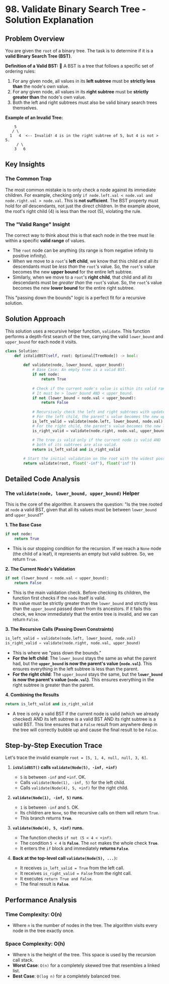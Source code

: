 # 98\. Validate Binary Search Tree - Solution Explanation

## Problem Overview

You are given the `root` of a binary tree. The task is to determine if it is a **valid Binary Search Tree (BST)**.

**Definition of a Valid BST:** 🌳
A BST is a tree that follows a specific set of ordering rules:

1.  For any given node, all values in its **left subtree** must be **strictly less than** the node's own value.
2.  For any given node, all values in its **right subtree** must be **strictly greater than** the node's own value.
3.  Both the left and right subtrees must also be valid binary search trees themselves.

**Example of an Invalid Tree:**

```
    5
   / \
  1   4  <-- Invalid! 4 is in the right subtree of 5, but 4 is not > 5.
     / \
    3   6
```

## Key Insights

### The Common Trap

The most common mistake is to only check a node against its immediate children. For example, checking only `if node.left.val < node.val and node.right.val > node.val`. This is **not sufficient**. The BST property must hold for *all* descendants, not just the direct children. In the example above, the root's right child (4) is less than the root (5), violating the rule.

### The "Valid Range" Insight

The correct way to think about this is that each node in the tree must lie within a specific **valid range** of values.

  - The `root` node can be anything (its range is from negative infinity to positive infinity).
  - When we move to a `root`'s **left child**, we know that this child and all *its* descendants must be *less than* the `root`'s value. So, the `root`'s value becomes the new **upper bound** for the entire left subtree.
  - Similarly, when we move to a `root`'s **right child**, that child and all *its* descendants must be *greater than* the `root`'s value. So, the `root`'s value becomes the new **lower bound** for the entire right subtree.

This "passing down the bounds" logic is a perfect fit for a recursive solution.

## Solution Approach

This solution uses a recursive helper function, `validate`. This function performs a depth-first search of the tree, carrying the valid `lower_bound` and `upper_bound` for each node it visits.

```python
class Solution:
    def isValidBST(self, root: Optional[TreeNode]) -> bool:
        
        def validate(node, lower_bound, upper_bound):
            # Base Case: An empty tree is a valid BST.
            if not node:
                return True
            
            # Check if the current node's value is within its valid range.
            # It must be > lower_bound AND < upper_bound.
            if not (lower_bound < node.val < upper_bound):
                return False
                
            # Recursively check the left and right subtrees with updated bounds.
            # For the left child, the parent's value becomes the new upper bound.
            is_left_valid = validate(node.left, lower_bound, node.val)
            # For the right child, the parent's value becomes the new lower bound.
            is_right_valid = validate(node.right, node.val, upper_bound)
            
            # The tree is valid only if the current node is valid AND
            # both of its subtrees are also valid.
            return is_left_valid and is_right_valid

        # Start the initial validation on the root with the widest possible range.
        return validate(root, float('-inf'), float('inf'))
```

## Detailed Code Analysis

### The `validate(node, lower_bound, upper_bound)` Helper

This is the core of the algorithm. It answers the question: "Is the tree rooted at `node` a valid BST, given that all its values must be between `lower_bound` and `upper_bound`?"

**1. The Base Case**

```python
if not node:
    return True
```

  - This is our stopping condition for the recursion. If we reach a `None` node (the child of a leaf), it represents an empty but valid subtree. So, we return `True`.

**2. The Current Node's Validation**

```python
if not (lower_bound < node.val < upper_bound):
    return False
```

  - This is the main validation check. Before checking its children, the function first checks if the `node` itself is valid.
  - Its value must be strictly greater than the `lower_bound` and strictly less than the `upper_bound` passed down from its ancestors. If it fails this check, we know immediately that the entire tree is invalid, and we can return `False`.

**3. The Recursive Calls (Passing Down Constraints)**

```python
is_left_valid = validate(node.left, lower_bound, node.val)
is_right_valid = validate(node.right, node.val, upper_bound)
```

  - This is where we "pass down the bounds."
  - **For the left child**: The `lower_bound` stays the same as what the parent had, but the **`upper_bound` is now the parent's value (`node.val`)**. This ensures everything in the left subtree is less than the parent.
  - **For the right child**: The `upper_bound` stays the same, but the **`lower_bound` is now the parent's value (`node.val`)**. This ensures everything in the right subtree is greater than the parent.

**4. Combining the Results**

```python
return is_left_valid and is_right_valid
```

  - A tree is only a valid BST if the current node is valid (which we already checked) AND its left subtree is a valid BST AND its right subtree is a valid BST. This line ensures that a `False` result from anywhere deep in the tree will correctly bubble up and cause the final result to be `False`.

## Step-by-Step Execution Trace

Let's trace the invalid example `root = [5, 1, 4, null, null, 3, 6]`.

1.  **`isValidBST()` calls `validate(Node(5), -inf, +inf)`**

      - `5` is between `-inf` and `+inf`. OK.
      - Calls `validate(Node(1), -inf, 5)` for the left child.
      - Calls `validate(Node(4), 5, +inf)` for the right child.

2.  **`validate(Node(1), -inf, 5)` runs.**

      - `1` is between `-inf` and `5`. OK.
      - Its children are `None`, so the recursive calls on them will return `True`.
      - This branch returns **`True`**.

3.  **`validate(Node(4), 5, +inf)` runs.**

      - The function checks `if not (5 < 4 < +inf)`.
      - The condition `5 < 4` is **`False`**. The `not` makes the whole check **`True`**.
      - It enters the `if` block and immediately **returns `False`**.

4.  **Back at the top-level call `validate(Node(5), ...)`:**

      - It receives `is_left_valid = True` from the left call.
      - It receives `is_right_valid = False` from the right call.
      - It executes `return True and False`.
      - The final result is **`False`**.

## Performance Analysis

### Time Complexity: O(n)

  - Where `n` is the number of nodes in the tree. The algorithm visits every node in the tree exactly once.

### Space Complexity: O(h)

  - Where `h` is the height of the tree. This space is used by the recursion call stack.
  - **Worst Case**: `O(n)` for a completely skewed tree that resembles a linked list.
  - **Best Case**: `O(log n)` for a completely balanced tree.